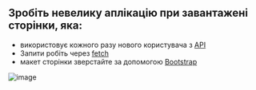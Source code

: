 
## Зробіть невелику аплікацію при завантажені сторінки, яка:
- використовує кожного разу нового користувача з [API](https://randomuser.me/)
- Запити робіть через [fetch](https://developer.mozilla.org/en-US/docs/Web/API/fetch)
- макет сторінки зверстайте за допомогою [Bootstrap](https://getbootstrap.com/)

![image](https://user-images.githubusercontent.com/9075641/200133816-e4ed2284-18cc-4b90-b185-8a3641d04ea9.png)
